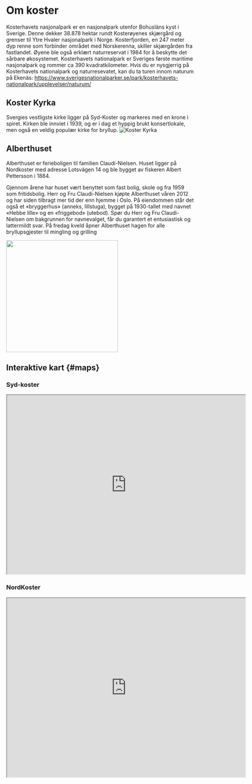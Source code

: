 # Om koster

Kosterhavets nasjonalpark er en nasjonalpark utenfor Bohusläns kyst i Sverige. Denne dekker 38.878 hektar rundt Kosterøyenes skjærgård og grenser til Ytre Hvaler nasjonalpark i Norge. Kosterfjorden, en 247 meter dyp renne som forbinder området med Norskerenna, skiller skjærgården fra fastlandet. Øyene ble også erklært naturreservat i 1984 for å beskytte det sårbare økosystemet. Kosterhavets nationalpark er Sveriges første maritime nasjonalpark og rommer ca 390 kvadratkilometer. 
Hvis du er nysgjerrig på Kosterhavets nationalpark og naturresevatet, kan du ta turen innom naturum på Ekenäs: https://www.sverigesnationalparker.se/park/kosterhavets-nationalpark/upplevelser/naturum/ 

## Koster Kyrka

Svergies vestligste kirke ligger på Syd-Koster og markeres med en krone i spiret. Kirken ble innviet i 1939, og er i dag et hyppig brukt konsertlokale, men også en veldig populær kirke for bryllup. 
![Koster Kyrka](/img/koster_kyrka.jpg)

## Alberthuset 

Alberthuset er ferieboligen til familien Claudi-Nielsen. Huset ligger på Nordkoster med adresse Lotsvägen 14 og ble bygget av fiskeren Albert Pettersson i 1884.

Gjennom årene har huset vært benyttet som fast bolig, skole og fra 1959 som fritidsbolig. Herr og Fru Claudi-Nielsen kjøpte Alberthuset våren 2012 og har siden tilbragt mer tid der enn hjemme i Oslo. På eiendommen står det også et «bryggerhus» (anneks, lillstuga), bygget på 1930-tallet med navnet «Hebbe lille» og en «friggebod» (utebod). Spør du Herr og Fru Claudi-Nielsen om bakgrunnen for navnevalget, får du garantert et entusiastisk og lattermildt svar. På fredag kveld åpner Alberthuset hagen for alle bryllupsgjester til mingling og grilling

<img src="/img/alberthuset.jpeg" width="300px" />

## Interaktive kart {#maps}

### Syd-koster
<iframe src="https://www.google.com/maps/d/embed?mid=1gsL5YjoiE5sQ2oD1ZcAHp7jLL6u8eOCh&ehbc=2E312F" width="640" height="480"></iframe>

### NordKoster

<iframe src="https://www.google.com/maps/d/embed?mid=1VGYdz2-81uhVpt9NNRjWM6wLiUqWo4op&ehbc=2E312F" width="640" height="480"></iframe>